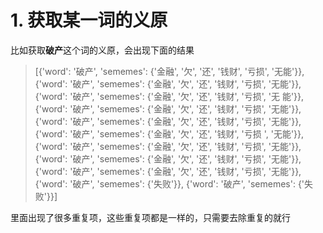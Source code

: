 # 1. 获取某一词的义原
比如获取**破产**这个词的义原，会出现下面的结果
> [{'word': '破产', 'sememes': {'金融', '欠', '还', '钱财', '亏损', '无能'}}, {'word': '破产', 'sememes': {'金融', '欠', '还', '钱财', '亏损', '无能'}}, {'word': '破产', 'sememes': {'金融', '欠', '还', '钱财', '亏损', '无
能'}}, {'word': '破产', 'sememes': {'金融', '欠', '还', '钱财', '亏损', '无能'}}, {'word': '破产', 'sememes': {'金融', '欠', '还', '钱财', '亏损', '无能'}}, {'word': '破产', 'sememes': {'金融', '欠', '还', '钱财', '亏损
', '无能'}}, {'word': '破产', 'sememes': {'金融', '欠', '还', '钱财', '亏损', '无能'}}, {'word': '破产', 'sememes': {'金融', '欠', '还', '钱财', '亏损', '无能'}}, {'word': '破产', 'sememes': {'金融', '欠', '还', '钱财', '亏损', '无能'}}, {'word': '破产', 'sememes': {'失败'}}, {'word': '破产', 'sememes': {'失败'}}]

里面出现了很多重复项，这些重复项都是一样的，只需要去除重复的就行